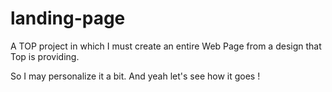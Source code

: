 # landing-page

A TOP project in which I must create an entire Web Page from a design that Top is providing.

So I may personalize it a bit. And yeah let's see how it goes !